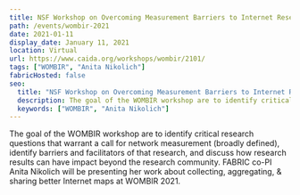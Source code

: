 ```yaml
---
title: NSF Workshop on Overcoming Measurement Barriers to Internet Research (WOMBIR 2021)
path: /events/wombir-2021
date: 2021-01-11
display_date: January 11, 2021
location: Virtual
url: https://www.caida.org/workshops/wombir/2101/
tags: ["WOMBIR", "Anita Nikolich"]
fabricHosted: false
seo:
  title: "NSF Workshop on Overcoming Measurement Barriers to Internet Research (WOMBIR 2021)"
  description: The goal of the WOMBIR workshop are to identify critical research questions that warrant a call for network measurement (broadly defined), identify barriers and facilitators of that research, and discuss how research results can have impact beyond the research community. FABRIC co-PI Anita Nikolich will be presenting her work about collecting, aggregating, & sharing better Internet maps at WOMBIR 2021.
  keywords: ["WOMBIR", "Anita Nikolich"]
---
```


The goal of the WOMBIR workshop are to identify critical research questions that warrant a call for network measurement (broadly defined), identify barriers and facilitators of that research, and discuss how research results can have impact beyond the research community. FABRIC co-PI Anita Nikolich will be presenting her work about collecting, aggregating, & sharing better Internet maps at WOMBIR 2021.
